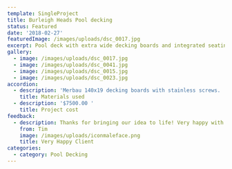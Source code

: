 ```yaml
---
template: SingleProject
title: Burleigh Heads Pool decking
status: Featured
date: '2018-02-27'
featuredImage: /images/uploads/dsc_0017.jpg
excerpt: Pool deck with extra wide decking boards and integrated seating
gallery:
  - image: /images/uploads/dsc_0017.jpg
  - image: /images/uploads/dsc_0041.jpg
  - image: /images/uploads/dsc_0015.jpg
  - image: /images/uploads/dsc_0023.jpg
accordion:
  - description: 'Merbau 140x19 decking boards with stainless screws. '
    title: Materials used
  - description: '$7500.00 '
    title: Project cost
feedback:
  - description: Thanks for bringing our idea to life! Very happy with the finish.
    from: Tim
    image: /images/uploads/iconmaleface.png
    title: Very Happy Client
categories:
  - category: Pool Decking
---
```


